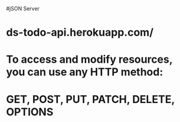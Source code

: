 #jSON Server 
# ds-todo-api.herokuapp.com/
# To access and modify resources, you can use any HTTP method:
# GET, POST, PUT, PATCH, DELETE, OPTIONS


